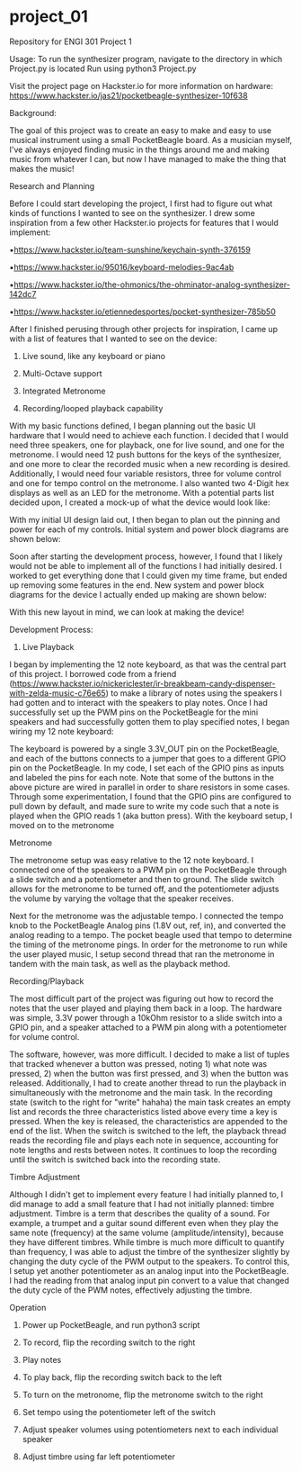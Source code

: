 # project_01
Repository for ENGI 301 Project 1

Usage:
To run the synthesizer program, navigate to the directory in which Project.py is located
Run using        python3 Project.py

Visit the project page on Hackster.io for more information on hardware:
https://www.hackster.io/jas21/pocketbeagle-synthesizer-10f638


Background:

The goal of this project was to create an easy to make and easy to use musical instrument using a small PocketBeagle board. As a musician myself, I've always enjoyed finding music in the things around me and making music from whatever I can, but now I have managed to make the thing that makes the music!

Research and Planning

Before I could start developing the project, I first had to figure out what kinds of functions I wanted to see on the synthesizer. I drew some inspiration from a few other Hackster.io projects for features that I would implement:

▪https://www.hackster.io/team-sunshine/keychain-synth-376159

▪https://www.hackster.io/95016/keyboard-melodies-9ac4ab

▪https://www.hackster.io/the-ohmonics/the-ohminator-analog-synthesizer-142dc7

▪https://www.hackster.io/etiennedesportes/pocket-synthesizer-785b50

After I finished perusing through other projects for inspiration, I came up with a list of features that I wanted to see on the device:

1. Live sound, like any keyboard or piano

2. Multi-Octave support

3. Integrated Metronome

4. Recording/looped playback capability

With my basic functions defined, I began planning out the basic UI hardware that I would need to achieve each function. I decided that I would need three speakers, one for playback, one for live sound, and one for the metronome. I would need 12 push buttons for the keys of the synthesizer, and one more to clear the recorded music when a new recording is desired. Additionally, I would need four variable resistors, three for volume control and one for tempo control on the metronome. I also wanted two 4-Digit hex displays as well as an LED for the metronome. With a potential parts list decided upon, I created a mock-up of what the device would look like:

With my initial UI design laid out, I then began to plan out the pinning and power for each of my controls. Initial system and power block diagrams are shown below:

Soon after starting the development process, however, I found that I likely would not be able to implement all of the functions I had initially desired. I worked to get everything done that I could given my time frame, but ended up removing some features in the end. New system and power block diagrams for the device I actually ended up making are shown below:

With this new layout in mind, we can look at making the device!

Development Process:

1. Live Playback

I began by implementing the 12 note keyboard, as that was the central part of this project. I borrowed code from a friend (https://www.hackster.io/nickericlester/ir-breakbeam-candy-dispenser-with-zelda-music-c76e65) to make a library of notes using the speakers I had gotten and to interact with the speakers to play notes. Once I had successfully set up the PWM pins on the PocketBeagle for the mini speakers and had successfully gotten them to play specified notes, I began wiring my 12 note keyboard:

The keyboard is powered by a single 3.3V_OUT pin on the PocketBeagle, and each of the buttons connects to a jumper that goes to a different GPIO pin on the PocketBeagle. In my code, I set each of the GPIO pins as inputs and labeled the pins for each note. Note that some of the buttons in the above picture are wired in parallel in order to share resistors in some cases. Through some experimentation, I found that the GPIO pins are configured to pull down by default, and made sure to write my code such that a note is played when the GPIO reads 1 (aka button press). With the keyboard setup, I moved on to the metronome

Metronome

The metronome setup was easy relative to the 12 note keyboard. I connected one of the speakers to a PWM pin on the PocketBeagle through a slide switch and a potentiometer and then to ground. The slide switch allows for the metronome to be turned off, and the potentiometer adjusts the volume by varying the voltage that the speaker receives.

Next for the metronome was the adjustable tempo. I connected the tempo knob to the PocketBeagle Analog pins (1.8V out, ref, in), and converted the analog reading to a tempo. The pocket beagle used that tempo to determine the timing of the metronome pings. In order for the metronome to run while the user played music, I setup second thread that ran the metronome in tandem with the main task, as well as the playback method.

Recording/Playback

The most difficult part of the project was figuring out how to record the notes that the user played and playing them back in a loop. The hardware was simple, 3.3V power through a 10kOhm resistor to a slide switch into a GPIO pin, and a speaker attached to a PWM pin along with a potentiometer for volume control.

The software, however, was more difficult. I decided to make a list of tuples that tracked whenever a button was pressed, noting 1) what note was pressed, 2) when the button was first pressed, and 3) when the button was released. Additionally, I had to create another thread to run the playback in simultaneously with the metronome and the main task. In the recording state (switch to the right for "write" hahaha) the main task creates an empty list and records the three characteristics listed above every time a key is pressed. When the key is released, the characteristics are appended to the end of the list. When the switch is switched to the left, the playback thread reads the recording file and plays each note in sequence, accounting for note lengths and rests between notes. It continues to loop the recording until the switch is switched back into the recording state.

Timbre Adjustment

Although I didn't get to implement every feature I had initially planned to, I did manage to add a small feature that I had not initially planned: timbre adjustment. Timbre is a term that describes the quality of a sound. For example, a trumpet and a guitar sound different even when they play the same note (frequency) at the same volume (amplitude/intensity), because they have different timbres. While timbre is much more difficult to quantify than frequency, I was able to adjust the timbre of the synthesizer slightly by changing the duty cycle of the PWM output to the speakers. To control this, I setup yet another potentiometer as an analog input into the PocketBeagle. I had the reading from that analog input pin convert to a value that changed the duty cycle of the PWM notes, effectively adjusting the timbre.

Operation

1) Power up PocketBeagle, and run python3 script

2) To record, flip the recording switch to the right

3) Play notes

4) To play back, flip the recording switch back to the left

5) To turn on the metronome, flip the metronome switch to the right

6) Set tempo using the potentiometer left of the switch

7) Adjust speaker volumes using potentiometers next to each individual speaker

8) Adjust timbre using far left potentiometer

